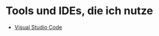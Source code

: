 # Tools und IDEs, die ich nutze
- [Visual Studio Code](./vscode/README.md)
<!-- - [Excalidraw](./excalidraw/README.md) -->
<!-- - [Postman](./excalidraw/postman.md) -->